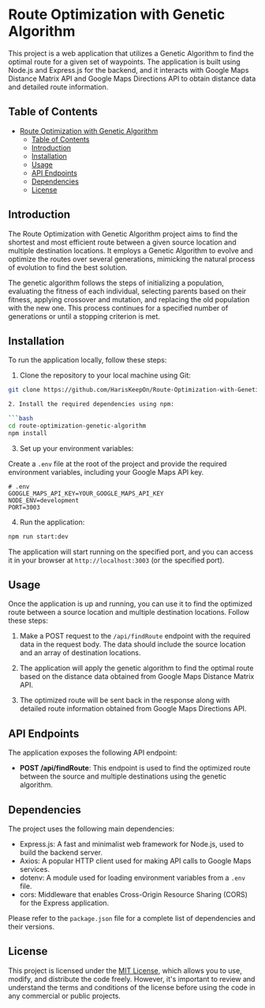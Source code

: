 # Route Optimization with Genetic Algorithm

This project is a web application that utilizes a Genetic Algorithm to find the optimal route for a given set of waypoints. The application is built using Node.js and Express.js for the backend, and it interacts with Google Maps Distance Matrix API and Google Maps Directions API to obtain distance data and detailed route information.

## Table of Contents

- [Route Optimization with Genetic Algorithm](#route-optimization-with-genetic-algorithm)
  - [Table of Contents](#table-of-contents)
  - [Introduction](#introduction)
  - [Installation](#installation)
  - [Usage](#usage)
  - [API Endpoints](#api-endpoints)
  - [Dependencies](#dependencies)
  - [License](#license)

## Introduction

The Route Optimization with Genetic Algorithm project aims to find the shortest and most efficient route between a given source location and multiple destination locations. It employs a Genetic Algorithm to evolve and optimize the routes over several generations, mimicking the natural process of evolution to find the best solution.

The genetic algorithm follows the steps of initializing a population, evaluating the fitness of each individual, selecting parents based on their fitness, applying crossover and mutation, and replacing the old population with the new one. This process continues for a specified number of generations or until a stopping criterion is met.

## Installation

To run the application locally, follow these steps:

1. Clone the repository to your local machine using Git:

````bash
git clone https://github.com/HarisKeepOn/Route-Optimization-with-Genetic-Algorithm.git

2. Install the required dependencies using npm:

```bash
cd route-optimization-genetic-algorithm
npm install
````

3. Set up your environment variables:

Create a `.env` file at the root of the project and provide the required environment variables, including your Google Maps API key.

```
# .env
GOOGLE_MAPS_API_KEY=YOUR_GOOGLE_MAPS_API_KEY
NODE_ENV=development
PORT=3003
```

4. Run the application:

```bash
npm run start:dev
```

The application will start running on the specified port, and you can access it in your browser at `http://localhost:3003` (or the specified port).

## Usage

Once the application is up and running, you can use it to find the optimized route between a source location and multiple destination locations. Follow these steps:

1. Make a POST request to the `/api/findRoute` endpoint with the required data in the request body. The data should include the source location and an array of destination locations.

2. The application will apply the genetic algorithm to find the optimal route based on the distance data obtained from Google Maps Distance Matrix API.

3. The optimized route will be sent back in the response along with detailed route information obtained from Google Maps Directions API.

## API Endpoints

The application exposes the following API endpoint:

- **POST /api/findRoute**: This endpoint is used to find the optimized route between the source and multiple destinations using the genetic algorithm.

## Dependencies

The project uses the following main dependencies:

- Express.js: A fast and minimalist web framework for Node.js, used to build the backend server.
- Axios: A popular HTTP client used for making API calls to Google Maps services.
- dotenv: A module used for loading environment variables from a `.env` file.
- cors: Middleware that enables Cross-Origin Resource Sharing (CORS) for the Express application.

Please refer to the `package.json` file for a complete list of dependencies and their versions.

## License

This project is licensed under the [MIT License](LICENSE), which allows you to use, modify, and distribute the code freely. However, it's important to review and understand the terms and conditions of the license before using the code in any commercial or public projects.
